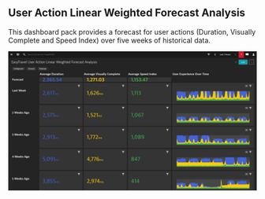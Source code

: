 ## User Action Linear Weighted Forecast Analysis
This dashboard pack provides a forecast for user actions (Duration, Visually Complete and Speed Index) over five weeks of historical data.

![UEF Dashboard](UAF.png)
